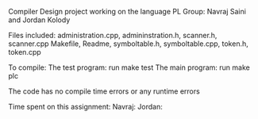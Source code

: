 Compiler Design project working on the language PL
Group: Navraj Saini and Jordan Kolody

Files included: 
administration.cpp, admininstration.h, scanner.h, 
scanner.cpp Makefile, Readme, symboltable.h, 
symboltable.cpp, token.h, token.cpp

To compile:
   The test program: run make test
   The main program: run make plc

The code has no compile time errors or any runtime errors

Time spent on this assignment:
     Navraj: 
     Jordan: 
